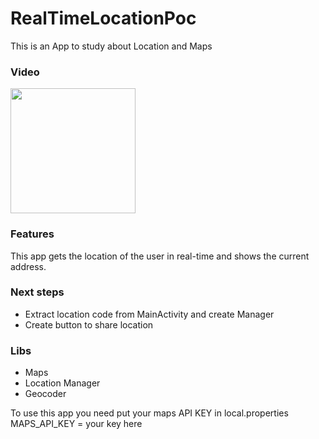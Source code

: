 # RealTimeLocationPoc
This is an App to study about Location and Maps

### Video
<img src="video/video.webp" width=200>

### Features
This app gets the location of the user in real-time and shows the current address.

### Next steps
  -  Extract location code from MainActivity and create Manager
  -  Create button to share location 

### Libs
 - Maps
 - Location Manager
 - Geocoder

To use this app you need put your maps API KEY in local.properties
MAPS_API_KEY = your key here
